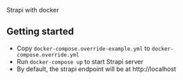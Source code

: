 Strapi with docker

## Getting started
- Copy `docker-compose.override-example.yml` to `docker-compose.override.yml`
- Run `docker-compose up` to start Strapi server
- By default, the strapi endpoint will be at http://localhost


